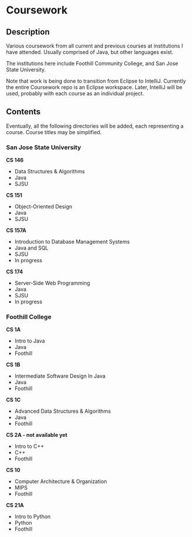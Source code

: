 Coursework
==========

## Description

Various coursework from all current and previous courses at institutions I have attended. Usually comprised of Java, but other languages exist.

The institutions here include Foothill Community College, and San Jose State University.

Note that work is being done to transition from Eclipse to IntelliJ. Currently the entire Coursework repo is an Eclipse workspace. Later, IntelliJ will be used, probably with each course as an individual project.

## Contents

Eventually, all the following directories will be added, each representing a course. Course titles may be simplified.


### San Jose State University

**CS 146**
- Data Structures & Algorithms
- Java
- SJSU

**CS 151**
- Object-Oriented Design
- Java
- SJSU

**CS 157A**
- Introduction to Database Management Systems
- Java and SQL
- SJSU
- In progress

**CS 174**
- Server-Side Web Programming
- Java
- SJSU
- In progress

### Foothill College

**CS 1A**
- Intro to Java
- Java
- Foothill

**CS 1B**
- Intermediate Software Design In Java
- Java
- Foothill

**CS 1C**
- Advanced Data Structures & Algorithms
- Java
- Foothill

**CS 2A - not available yet**
- Intro to C++
- C++
- Foothill

**CS 10**
- Computer Architecture & Organization
- MIPS
- Foothill

**CS 21A**
- Intro to Python
- Python
- Foothill
